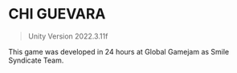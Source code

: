 # CHI GUEVARA
> Unity Version 2022.3.11f
>
This game was developed in 24 hours at Global Gamejam as Smile Syndicate Team. 
